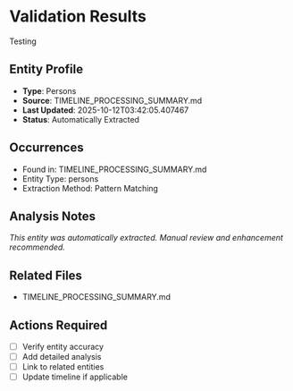 # Validation Results

Testing

## Entity Profile
- **Type**: Persons
- **Source**: TIMELINE_PROCESSING_SUMMARY.md
- **Last Updated**: 2025-10-12T03:42:05.407467
- **Status**: Automatically Extracted

## Occurrences
- Found in: TIMELINE_PROCESSING_SUMMARY.md
- Entity Type: persons
- Extraction Method: Pattern Matching

## Analysis Notes
*This entity was automatically extracted. Manual review and enhancement recommended.*

## Related Files
- TIMELINE_PROCESSING_SUMMARY.md

## Actions Required
- [ ] Verify entity accuracy
- [ ] Add detailed analysis
- [ ] Link to related entities
- [ ] Update timeline if applicable
